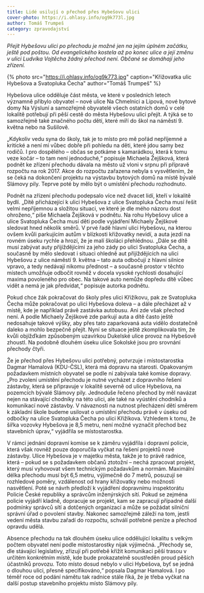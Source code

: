```yaml
---
title: Lidé usilují o přechod přes Hybešovu ulici
cover-photo: https://i.ohlasy.info/og9k773l.jpg
author: Tomáš Trumpeš
category: zpravodajství
---
```


*Přejít Hybešovu ulici po přechodu je možné jen na jejím úplném začátku, ještě pod poštou. Od evangelického kostela až po konec ulice a její změnu v ulici Ludvíka Vojtěcha žádný přechod není. Občané se  domáhají jeho zřízení.*

{% photo src="https://i.ohlasy.info/og9k773.jpg" caption="Křižovatka ulic Hybešova a Svatopluka Čecha" author="Tomáš Trumpeš" %}

Hybešova ulice odděluje část města, ve které v posledních letech významně přibylo obyvatel – nové ulice Na Chmelnici a Lipová, nové bytové domy Na Výsluní a samozřejmě obyvatelé všech ostatních domů v celé lokalitě potřebují při pěší cestě do města Hybešovu ulici přejít. A týká se to samozřejmě také značného počtu dětí, které míří do škol na náměstí 9. května nebo na Sušilově.

„Kdykoliv vedu syna do školy, tak je to místo pro mě pořád nepříjemné a kritické a není mi vůbec dobře při pohledu na děti, které jdou samy bez rodičů. I pro dospělého – občas se potkáme s kamarádkou, která k tomu veze kočár – to tam není jednoduché,“ popisuje Michaela Žejšková, která podnět ke zřízení přechodu dávala na město už vloni v srpnu při přípravě rozpočtu na rok 2017. Akce do rozpočtu zařazena nebyla s vysvětlením, že se čeká na dokončení projektu na výstavbu bytových domů na místě bývalé Slámovy pily. Teprve poté by mělo být o umístění přechodu rozhodnuto.

Podnět na zřízení přechodu podepsalo více než dvacet lidí, kteří v lokalitě bydlí. „Dítě přicházející k ulici Hybešova z ulice Svatopluka Čecha musí řešit velmi nepříjemnou a složitou situaci, ve které je dle mého názoru dost ohroženo,“ píše Michaela Žejšková v podnětu. Na rohu Hybešovy ulice a ulice Svatopluka Čecha musí děti podle vyjádření Michaely Žejškové sledovat hned několik směrů. V prvé řadě hlavní ulici Hybešovu, na kterou ovšem kvůli  parkujícím autům v blízkosti křižovatky nevidí, a auta jezdí na rovném úseku rychle  a hrozí, že je malí školáci přehlédnou. „Dále se dítě musí zabývat auty přijíždějícími za jeho zády po ulici Svatopluka Čecha, a současně by mělo sledovat i situaci ohledně aut přijíždějících na ulici Hybešovu z ulice náměstí 9. května – tato auta odbočují z hlavní silnice vpravo, a tedy nedávají nikomu přednost – a současně prostor v těchto místech umožňuje odbočit rovněž v docela vysoké rychlosti dosahující maxima povoleného pro obec. Na takové auto nemůže dopředu dítě vůbec vidět a nemá je jak předvídat,“ popisuje autorka podnětu.

Pokud chce žák pokračovat do školy přes ulici Křižíkovu, pak ze Svatopluka Čecha může pokračovat po ulici Hybešova doleva – a dále přecházet až v místě, kde je například právě zastávka autobusu. Ani zde však přechod není. A podle Michaely Žejškové zde parkují auta a dítě často ještě nedosahuje takové výšky, aby přes tato zaparkovaná auta vidělo dostatečně daleko a mohlo bezpečně přejít.
Nyní se situace ještě zkomplikovala tím, že kvůli objížďkám způsobeným uzavírkou Dukelské ulice provoz na Hybešově zhoustl. Na podobně dlouhém úseku ulice Sokolské jsou pro srovnání přechody čtyři.

Že je přechod přes Hybešovu ulici potřebný, potvrzuje i místostarostka Dagmar Hamalová (KDU-ČSL), která má dopravu na starosti. Opakovaným požadavkem místních obyvatel se podle ní zabývala také komise dopravy. „Pro zvolení umístění přechodu je nutné vycházet z dopravního řešení zástavby, která se připravuje v lokalitě severně od ulice Hybešova, na pozemcích bývalé Slámovy pily. Jednoduše řečeno přechod by měl navázat nejen na stávající chodníky na této ulici, ale také na vyústění chodníků a komunikací nové zástavby. V návaznosti na nutnost přecházení dětí směrem k základní škole budeme usilovat o umístění přechodu právě v úseku od odbočky na ulice Svatopluka Čecha po ulici Křižíkova. Vzhledem k tomu, že šířka vozovky Hybešova je 8,5 metru, není možné vyznačit přechod bez stavebních úprav,“ vyjádřila se místostarostka.

V rámci jednání dopravní komise se k záměru vyjádřila i dopravní policie, která však rovněž pouze doporučila vyčkat na řešení projektů nové zástavby. Ulice Hybešova je v majetku města, takže je to právě radnice, která – pokud se s požadavkem občanů ztotožní – nechá zpracovat projekt, který musí vyhovovat všem technickým požadavkům a normám. Maximální délka přechodu musí být 6,5 metru, výjimečně do 7 metrů, posuzují se rozhledové poměry, vzdálenost od hrany křižovatky nebo možnosti nasvětlení. Poté se návrh předloží k vyjádření dopravnímu inspektorátu Policie České republiky a správcům inženýrských sítí. Pokud se zejména policie vyjádří kladně, dopracuje se projekt, kam se zapracují případné další podmínky správců sítí a dotčených organizací a může se požádat silniční správní úřad o povolení stavby. Nakonec samozřejmě záleží na tom, jestli vedení města stavbu zařadí do rozpočtu, schválí potřebné peníze a přechod opravdu udělá.

Absence přechodu na tak dlouhém úseku ulice oddělující lokalitu s velkým počtem obyvatel není podle místostarostky nijak výjimečná. „Přechody se, dle stávající legislativy, zřizují při potřebě křížit komunikaci pěší trasou v určitém konkrétním místě, kde bude prokazatelně soustředěn proud pěších účastníků provozu. Toto místo dosud nebylo v ulici Hybešova, byť se jedná o dlouhou ulici, přesně specifikováno,“ popsala Dagmar Hamalová. I po téměř roce od podání námětu tak radnice stále říká, že je třeba vyčkat na další postup stavebního projektu místo Slámovy pily.
